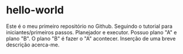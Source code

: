 # hello-world
Este é o meu primeiro repositório no Github. Seguindo o tutorial para iniciantes/primeiros passos.
Planejador e executor. Possuo plano "A" e plano "B". O plano "B" é fazer o "A" acontecer. 
Inserção de uma breve descrição acerca-me.
